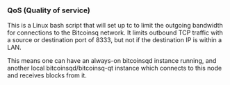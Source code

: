 ### QoS (Quality of service) ###

This is a Linux bash script that will set up tc to limit the outgoing bandwidth for connections to the Bitcoinsq network. It limits outbound TCP traffic with a source or destination port of 8333, but not if the destination IP is within a LAN.

This means one can have an always-on bitcoinsqd instance running, and another local bitcoinsqd/bitcoinsq-qt instance which connects to this node and receives blocks from it.
